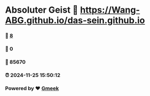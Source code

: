 # Absoluter Geist :link: https://Wang-ABG.github.io/das-sein.github.io 
### :page_facing_up: [8](https://Wang-ABG.github.io/das-sein.github.io/tag.html) 
### :speech_balloon: 0 
### :hibiscus: 85670 
### :alarm_clock: 2024-11-25 15:50:12 
### Powered by :heart: [Gmeek](https://github.com/Meekdai/Gmeek)
